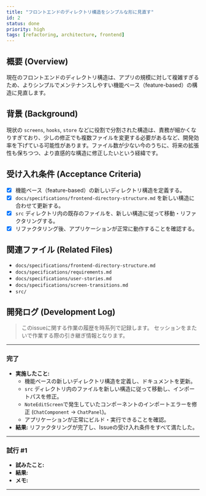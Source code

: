 ```yaml
---
title: "フロントエンドのディレクトリ構造をシンプルな形に見直す"
id: 2
status: done
priority: high
tags: [refactoring, architecture, frontend]
---
```


## 概要 (Overview)

現在のフロントエンドのディレクトリ構造は、アプリの規模に対して複雑すぎるため、よりシンプルでメンテナンスしやすい機能ベース（feature-based）の構造に見直します。

## 背景 (Background)

現状の `screens`, `hooks`, `store` などに役割で分割された構造は、責務が細かくなりすぎており、少しの修正でも複数ファイルを変更する必要があるなど、開発効率を下げている可能性があります。ファイル数が少ない今のうちに、将来の拡張性も保ちつつ、より直感的な構造に修正したいという経緯です。

## 受け入れ条件 (Acceptance Criteria)

- [x] 機能ベース（feature-based）の新しいディレクトリ構造を定義する。
- [x] `docs/specifications/frontend-directory-structure.md` を新しい構造に合わせて更新する。
- [x] `src` ディレクトリ内の既存のファイルを、新しい構造に従って移動・リファクタリングする。
- [x] リファクタリング後、アプリケーションが正常に動作することを確認する。

## 関連ファイル (Related Files)

- `docs/specifications/frontend-directory-structure.md`
- `docs/specifications/requirements.md`
- `docs/specifications/user-stories.md`
- `docs/specifications/screen-transitions.md`
- `src/`

## 開発ログ (Development Log)

> このissueに関する作業の履歴を時系列で記録します。
> セッションをまたいで作業する際の引き継ぎ情報となります。

---
### 完了

- **実施したこと:**
  - 機能ベースの新しいディレクトリ構造を定義し、ドキュメントを更新。
  - `src` ディレクトリ内のファイルを新しい構造に従って移動し、インポートパスを修正。
  - `NoteEditScreen`で発生していたコンポーネントのインポートエラーを修正 (`ChatComponent` -> `ChatPanel`)。
  - アプリケーションが正常にビルド・実行できることを確認。
- **結果:** リファクタリングが完了し、Issueの受け入れ条件をすべて満たした。
---
### 試行 #1

- **試みたこと:** 
- **結果:** 
- **メモ:** 

---